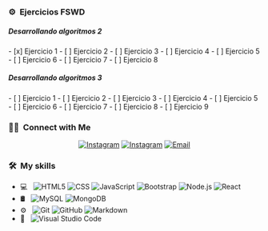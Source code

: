 <h3> ⚙️ &nbsp;Ejercicios FSWD </h3>

<h5>Desarrollando algoritmos 2</h5>
  - [x] Ejercicio 1
  - [ ] Ejercicio 2
  - [ ] Ejercicio 3
  - [ ] Ejercicio 4
  - [ ] Ejercicio 5
  - [ ] Ejercicio 6
  - [ ] Ejercicio 7
  - [ ] Ejercicio 8

<h5>Desarrollando algoritmos 3</h5>
  - [ ] Ejercicio 1
  - [ ] Ejercicio 2
  - [ ] Ejercicio 3
  - [ ] Ejercicio 4
  - [ ] Ejercicio 5
  - [ ] Ejercicio 6
  - [ ] Ejercicio 7
  - [ ] Ejercicio 8
  - [ ] Ejercicio 9


<h3> 🤝🏻 &nbsp;Connect with Me </h3>

<p align="center">
<a href="https://www.linkedin.com/in/josep-tarrés-toneu-63003040/"><img alt="Instagram" src="https://img.shields.io/badge/LinkedIn-Josep Tarrés-blue?style=flat-square&logo=linkedin"></a>
  <a href="https://www.instagram.com/joseptarres/"><img alt="Instagram" src="https://img.shields.io/badge/Instagram-joseptarres-blue?style=flat-square&logo=instagram"></a>
<a href="mailto:joseptarrestoneu@gmail.com"><img alt="Email" src="https://img.shields.io/badge/Email-joseptarrestoneu@gmail.com-blue?style=flat-square&logo=gmail"></a>
</p>

<h3> 🛠 &nbsp;My skills</h3>

- 💻 &nbsp;
  ![HTML5](https://img.shields.io/badge/-HTML5-333333?style=flat&logo=HTML5)
  ![CSS](https://img.shields.io/badge/-CSS-333333?style=flat&logo=CSS3&logoColor=1572B6)
  ![JavaScript](https://img.shields.io/badge/-JavaScript-333333?style=flat&logo=javascript)
  ![Bootstrap](https://img.shields.io/badge/-Bootstrap-333333?style=flat&logo=bootstrap&logoColor=563D7C)
  ![Node.js](https://img.shields.io/badge/-Node.js-333333?style=flat&logo=node.js)
  ![React](https://img.shields.io/badge/-React-333333?style=flat&logo=react)
- 🛢 &nbsp;
  ![MySQL](https://img.shields.io/badge/-MySQL-333333?style=flat&logo=mysql)
  ![MongoDB](https://img.shields.io/badge/-MongoDB-333333?style=flat&logo=mongodb)
- ⚙️ &nbsp;
  ![Git](https://img.shields.io/badge/-Git-333333?style=flat&logo=git)
  ![GitHub](https://img.shields.io/badge/-GitHub-333333?style=flat&logo=github)
  ![Markdown](https://img.shields.io/badge/-Markdown-333333?style=flat&logo=markdown)
- 🔧 &nbsp;
  ![Visual Studio Code](https://img.shields.io/badge/-Visual%20Studio%20Code-333333?style=flat&logo=visual-studio-code&logoColor=007ACC)
